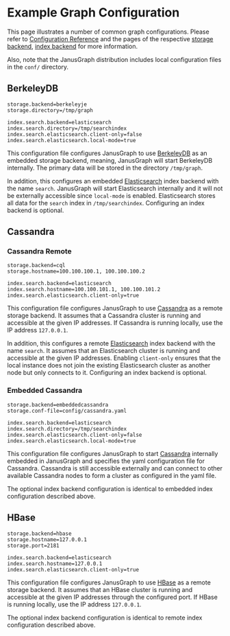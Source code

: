 # Example Graph Configuration

This page illustrates a number of common graph configurations. Please
refer to [Configuration Reference](configuration-reference.md) and the pages of the respective [storage backend](../storage-backend/index.md), [index backend](../index-backend/index.md) for more
information.

Also, note that the JanusGraph distribution includes local configuration
files in the `conf/` directory.

## BerkeleyDB

```properties
storage.backend=berkeleyje
storage.directory=/tmp/graph

index.search.backend=elasticsearch
index.search.directory=/tmp/searchindex
index.search.elasticsearch.client-only=false
index.search.elasticsearch.local-mode=true
```

This configuration file configures JanusGraph to use [BerkeleyDB](../storage-backend/bdb.md)
as an embedded storage backend, meaning, JanusGraph will start
BerkeleyDB internally. The primary data will be stored in the directory
`/tmp/graph`.

In addition, this configures an embedded [Elasticsearch](../index-backend/elasticsearch.md)
index backend with the name `search`. JanusGraph will start
Elasticsearch internally and it will not be externally accessible since
`local-mode` is enabled. Elasticsearch stores all data for the `search`
index in `/tmp/searchindex`. Configuring an index backend is optional.

## Cassandra

### Cassandra Remote

```properties
storage.backend=cql
storage.hostname=100.100.100.1, 100.100.100.2

index.search.backend=elasticsearch
index.search.hostname=100.100.101.1, 100.100.101.2
index.search.elasticsearch.client-only=true
```

This configuration file configures JanusGraph to use
[Cassandra](../storage-backend/cassandra.md) as a remote storage backend. It assumes that a
Cassandra cluster is running and accessible at the given IP addresses.
If Cassandra is running locally, use the IP address `127.0.0.1`.

In addition, this configures a remote [Elasticsearch](../index-backend/elasticsearch.md)
index backend with the name `search`. It assumes that an Elasticsearch
cluster is running and accessible at the given IP addresses. Enabling
`client-only` ensures that the local instance does not join the existing
Elasticsearch cluster as another node but only connects to it.
Configuring an index backend is optional.

### Embedded Cassandra

```properties
storage.backend=embeddedcassandra
storage.conf-file=config/cassandra.yaml

index.search.backend=elasticsearch
index.search.directory=/tmp/searchindex
index.search.elasticsearch.client-only=false
index.search.elasticsearch.local-mode=true
```

This configuration file configures JanusGraph to start
[Cassandra](../storage-backend/cassandra.md) internally embedded in JanusGraph and specifies
the yaml configuration file for Cassandra. Cassandra is still accessible
externally and can connect to other available Cassandra nodes to form a
cluster as configured in the yaml file.

The optional index backend configuration is identical to embedded index
configuration described above.

## HBase

```properties
storage.backend=hbase
storage.hostname=127.0.0.1
storage.port=2181

index.search.backend=elasticsearch
index.search.hostname=127.0.0.1
index.search.elasticsearch.client-only=true
```

This configuration file configures JanusGraph to use [HBase](../storage-backend/hbase.md) as
a remote storage backend. It assumes that an HBase cluster is running
and accessible at the given IP addresses through the configured port. If
HBase is running locally, use the IP address `127.0.0.1`.

The optional index backend configuration is identical to remote index
configuration described above.
